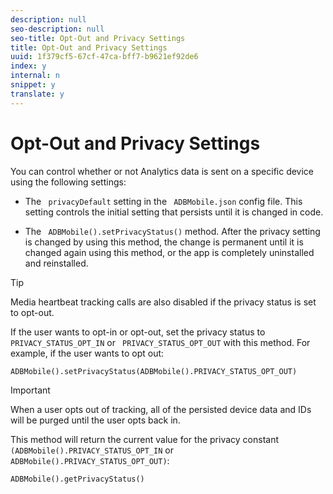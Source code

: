 ```yaml
---
description: null
seo-description: null
seo-title: Opt-Out and Privacy Settings
title: Opt-Out and Privacy Settings
uuid: 1f379cf5-67cf-47ca-bff7-b9621ef92de6
index: y
internal: n
snippet: y
translate: y
---
```


# Opt-Out and Privacy Settings

You can control whether or not Analytics data is sent on a specific device using the following settings: 
* The ` privacyDefault` setting in the ` ADBMobile.json` config file. This setting controls the initial setting that persists until it is changed in code. 

* The ` ADBMobile().setPrivacyStatus()` method. After the privacy setting is changed by using this method, the change is permanent until it is changed again using this method, or the app is completely uninstalled and reinstalled. 



>[!TIP]
>
>Media heartbeat tracking calls are also disabled if the privacy status is set to opt-out.

If the user wants to opt-in or opt-out, set the privacy status to ` PRIVACY_STATUS_OPT_IN` or ` PRIVACY_STATUS_OPT_OUT` with this method. For example, if the user wants to opt out: 
```
ADBMobile().setPrivacyStatus(ADBMobile().PRIVACY_STATUS_OPT_OUT)
```



>[!IMPORTANT]
>
>When a user opts out of tracking, all of the persisted device data and IDs will be purged until the user opts back in.



This method will return the current value for the privacy constant ` (ADBMobile().PRIVACY_STATUS_OPT_IN` or ` ADBMobile().PRIVACY_STATUS_OPT_OUT)`: 


```
ADBMobile().getPrivacyStatus()
```

